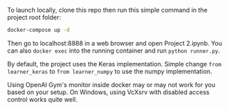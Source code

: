 To launch locally, clone this repo then run this simple command in the project root folder:

```bash
docker-compose up -d
```
Then go to localhost:8888 in a web browser and open Project 2.ipynb. You can also `docker exec` into the running container and run `python runner.py`.

By default, the project uses the Keras implementation. Simple change `from learner_keras` to `from learner_numpy` to use the numpy implementation.

Using OpenAI Gym's monitor inside docker may or may not work for you based on your setup. On Windows, using VcXsrv with disabled access control works quite well.
